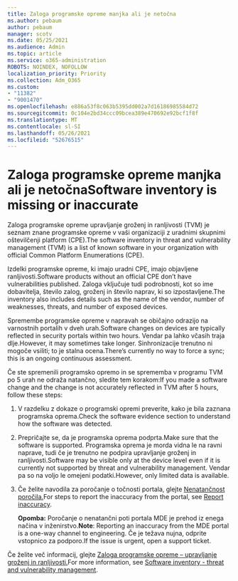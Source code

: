 ```yaml
---
title: Zaloga programske opreme manjka ali je netočna
ms.author: pebaum
author: pebaum
manager: scotv
ms.date: 05/25/2021
ms.audience: Admin
ms.topic: article
ms.service: o365-administration
ROBOTS: NOINDEX, NOFOLLOW
localization_priority: Priority
ms.collection: Adm_O365
ms.custom:
- "11382"
- "9001470"
ms.openlocfilehash: e886a53f8c063b5395dd002a7d16186985584d72
ms.sourcegitcommit: 0c104e2bd34ccc09bcea389e470692e92bcf1f8f
ms.translationtype: MT
ms.contentlocale: sl-SI
ms.lasthandoff: 05/26/2021
ms.locfileid: "52676515"
---
```

# <a name="software-inventory-is-missing-or-inaccurate"></a><span data-ttu-id="b4eb0-102">Zaloga programske opreme manjka ali je netočna</span><span class="sxs-lookup"><span data-stu-id="b4eb0-102">Software inventory is missing or inaccurate</span></span>

<span data-ttu-id="b4eb0-103">Zaloga programske opreme upravljanje groženj in ranljivosti (TVM) je seznam znane programske opreme v vaši organizaciji z uradnimi skupnimi oštevilčenji platform (CPE).</span><span class="sxs-lookup"><span data-stu-id="b4eb0-103">The software inventory in threat and vulnerability management (TVM) is a list of known software in your organization with official Common Platform Enumerations (CPE).</span></span>

<span data-ttu-id="b4eb0-104">Izdelki programske opreme, ki imajo uradni CPE, imajo objavljene ranljivosti.</span><span class="sxs-lookup"><span data-stu-id="b4eb0-104">Software products without an official CPE don’t have vulnerabilities published.</span></span> <span data-ttu-id="b4eb0-105">Zaloga vključuje tudi podrobnosti, kot so ime dobavitelja, število zalog, groženj in število naprav, ki so izpostavljene.</span><span class="sxs-lookup"><span data-stu-id="b4eb0-105">The inventory also includes details such as the name of the vendor, number of weaknesses, threats, and number of exposed devices.</span></span>

<span data-ttu-id="b4eb0-106">Spremembe programske opreme v napravah se običajno odrazijo na varnostnih portalih v dveh urah.</span><span class="sxs-lookup"><span data-stu-id="b4eb0-106">Software changes on devices are typically reflected in security portals within two hours.</span></span> <span data-ttu-id="b4eb0-107">Vendar pa lahko včasih traja dlje.</span><span class="sxs-lookup"><span data-stu-id="b4eb0-107">However, it may sometimes take longer.</span></span> <span data-ttu-id="b4eb0-108">Sinhronizacije trenutno ni mogoče vsiliti; to je stalna ocena.</span><span class="sxs-lookup"><span data-stu-id="b4eb0-108">There’s currently no way to force a sync; this is an ongoing continuous assessment.</span></span>

<span data-ttu-id="b4eb0-109">Če ste spremenili programsko opremo in se sprememba v programu TVM po 5 urah ne odraža natančno, sledite tem korakom:</span><span class="sxs-lookup"><span data-stu-id="b4eb0-109">If you made a software change and the change is not accurately reflected in TVM after 5 hours, follow these steps:</span></span>

1. <span data-ttu-id="b4eb0-110">V razdelku z dokaze o programski opremi preverite, kako je bila zaznana programska oprema.</span><span class="sxs-lookup"><span data-stu-id="b4eb0-110">Check the software evidence section to understand how the software was detected.</span></span>
1. <span data-ttu-id="b4eb0-111">Prepričajte se, da je programska oprema podprta.</span><span class="sxs-lookup"><span data-stu-id="b4eb0-111">Make sure that the software is supported.</span></span> <span data-ttu-id="b4eb0-112">Programska oprema je morda vidna le na ravni naprave, tudi če je trenutno ne podpira upravljanje groženj in ranljivosti.</span><span class="sxs-lookup"><span data-stu-id="b4eb0-112">Software may be visible only at the device level even if it is currently not supported by threat and vulnerability management.</span></span> <span data-ttu-id="b4eb0-113">Vendar pa so na voljo le omejeni podatki.</span><span class="sxs-lookup"><span data-stu-id="b4eb0-113">However, only limited data is available.</span></span>
1. <span data-ttu-id="b4eb0-114">Če želite navodila za poročanje o točnosti portala, glejte [Nenatančnost poročila.](/microsoft-365/security/defender-endpoint/tvm-software-inventory?view=o365-worldwide#report-inaccuracy)</span><span class="sxs-lookup"><span data-stu-id="b4eb0-114">For steps to report the inaccuracy from the portal, see [Report inaccuracy](/microsoft-365/security/defender-endpoint/tvm-software-inventory?view=o365-worldwide#report-inaccuracy).</span></span>
   
    <span data-ttu-id="b4eb0-115">**Opomba:** Poročanje o nenatančni poti portala MDE je prehod iz enega načina v inženirstvo.</span><span class="sxs-lookup"><span data-stu-id="b4eb0-115">**Note**: Reporting an inaccuracy from the MDE portal is a one-way channel to engineering.</span></span> <span data-ttu-id="b4eb0-116">Če je težava nujna, odprite vstopnico za podporo.</span><span class="sxs-lookup"><span data-stu-id="b4eb0-116">If the issue is urgent, open a support ticket.</span></span>

<span data-ttu-id="b4eb0-117">Če želite več informacij, glejte [Zaloga programske opreme – upravljanje groženj in ranljivosti.](/microsoft-365/security/defender-endpoint/tvm-software-inventory)</span><span class="sxs-lookup"><span data-stu-id="b4eb0-117">For more information, see [Software inventory - threat and vulnerability management](/microsoft-365/security/defender-endpoint/tvm-software-inventory).</span></span>